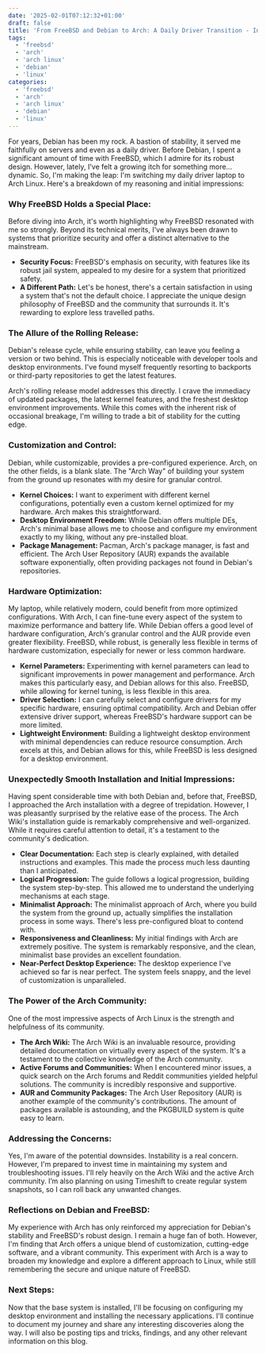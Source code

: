 ```yaml
---
date: '2025-02-01T07:12:32+01:00'
draft: false
title: 'From FreeBSD and Debian to Arch: A Daily Driver Transition - Initial Impressions'
tags:
  - 'freebsd'
  - 'arch'
  - 'arch linux'
  - 'debian'
  - 'linux'
categories:
  - 'freebsd'
  - 'arch'
  - 'arch linux'
  - 'debian'
  - 'linux'
---
```


For years, Debian has been my rock. A bastion of stability, it served me faithfully on servers and even as a daily driver. Before Debian, I spent a significant amount of time with FreeBSD, which I admire for its robust design. However, lately, I've felt a growing itch for something more... dynamic. So, I'm making the leap: I'm switching my daily driver laptop to Arch Linux. Here's a breakdown of my reasoning and initial impressions:

### Why FreeBSD Holds a Special Place:

Before diving into Arch, it's worth highlighting why FreeBSD resonated with me so strongly. Beyond its technical merits, I've always been drawn to systems that prioritize security and offer a distinct alternative to the mainstream.

* **Security Focus:** FreeBSD's emphasis on security, with features like its robust jail system, appealed to my desire for a system that prioritized safety.
* **A Different Path:** Let's be honest, there's a certain satisfaction in using a system that's not the default choice. I appreciate the unique design philosophy of FreeBSD and the community that surrounds it. It's rewarding to explore less travelled paths.

### The Allure of the Rolling Release:

Debian's release cycle, while ensuring stability, can leave you feeling a version or two behind. This is especially noticeable with developer tools and desktop environments. I've found myself frequently resorting to backports or third-party repositories to get the latest features.

Arch's rolling release model addresses this directly. I crave the immediacy of updated packages, the latest kernel features, and the freshest desktop environment improvements. While this comes with the inherent risk of occasional breakage, I'm willing to trade a bit of stability for the cutting edge.

### Customization and Control:

Debian, while customizable, provides a pre-configured experience. Arch, on the other fields, is a blank slate. The "Arch Way" of building your system from the ground up resonates with my desire for granular control.

* **Kernel Choices:** I want to experiment with different kernel configurations, potentially even a custom kernel optimized for my hardware. Arch makes this straightforward.
* **Desktop Environment Freedom:** While Debian offers multiple DEs, Arch's minimal base allows me to choose and configure my environment exactly to my liking, without any pre-installed bloat.
* **Package Management:** Pacman, Arch's package manager, is fast and efficient. The Arch User Repository (AUR) expands the available software exponentially, often providing packages not found in Debian's repositories.

### Hardware Optimization:

My laptop, while relatively modern, could benefit from more optimized configurations. With Arch, I can fine-tune every aspect of the system to maximize performance and battery life. While Debian offers a good level of hardware configuration, Arch's granular control and the AUR provide even greater flexibility. FreeBSD, while robust, is generally less flexible in terms of hardware customization, especially for newer or less common hardware.

* **Kernel Parameters:** Experimenting with kernel parameters can lead to significant improvements in power management and performance. Arch makes this particularly easy, and Debian allows for this also. FreeBSD, while allowing for kernel tuning, is less flexible in this area.
* **Driver Selection:** I can carefully select and configure drivers for my specific hardware, ensuring optimal compatibility. Arch and Debian offer extensive driver support, whereas FreeBSD's hardware support can be more limited.
* **Lightweight Environment:** Building a lightweight desktop environment with minimal dependencies can reduce resource consumption. Arch excels at this, and Debian allows for this, while FreeBSD is less designed for a desktop environment.

### Unexpectedly Smooth Installation and Initial Impressions:

Having spent considerable time with both Debian and, before that, FreeBSD, I approached the Arch installation with a degree of trepidation. However, I was pleasantly surprised by the relative ease of the process. The Arch Wiki's installation guide is remarkably comprehensive and well-organized. While it requires careful attention to detail, it's a testament to the community's dedication.

* **Clear Documentation:** Each step is clearly explained, with detailed instructions and examples. This made the process much less daunting than I anticipated.
* **Logical Progression:** The guide follows a logical progression, building the system step-by-step. This allowed me to understand the underlying mechanisms at each stage.
* **Minimalist Approach:** The minimalist approach of Arch, where you build the system from the ground up, actually simplifies the installation process in some ways. There's less pre-configured bloat to contend with.
* **Responsiveness and Cleanliness:** My initial findings with Arch are extremely positive. The system is remarkably responsive, and the clean, minimalist base provides an excellent foundation.
* **Near-Perfect Desktop Experience:** The desktop experience I've achieved so far is near perfect. The system feels snappy, and the level of customization is unparalleled.

### The Power of the Arch Community:

One of the most impressive aspects of Arch Linux is the strength and helpfulness of its community.

* **The Arch Wiki:** The Arch Wiki is an invaluable resource, providing detailed documentation on virtually every aspect of the system. It's a testament to the collective knowledge of the Arch community.
* **Active Forums and Communities:** When I encountered minor issues, a quick search on the Arch forums and Reddit communities yielded helpful solutions. The community is incredibly responsive and supportive.
* **AUR and Community Packages:** The Arch User Repository (AUR) is another example of the community's contributions. The amount of packages available is astounding, and the PKGBUILD system is quite easy to learn.

### Addressing the Concerns:

Yes, I'm aware of the potential downsides. Instability is a real concern. However, I'm prepared to invest time in maintaining my system and troubleshooting issues. I'll rely heavily on the Arch Wiki and the active Arch community. I’m also planning on using Timeshift to create regular system snapshots, so I can roll back any unwanted changes.

### Reflections on Debian and FreeBSD:

My experience with Arch has only reinforced my appreciation for Debian's stability and FreeBSD's robust design. I remain a huge fan of both. However, I'm finding that Arch offers a unique blend of customization, cutting-edge software, and a vibrant community. This experiment with Arch is a way to broaden my knowledge and explore a different approach to Linux, while still remembering the secure and unique nature of FreeBSD.

### Next Steps:

Now that the base system is installed, I'll be focusing on configuring my desktop environment and installing the necessary applications. I'll continue to document my journey and share any interesting discoveries along the way. I will also be posting tips and tricks, findings, and any other relevant information on this blog.

